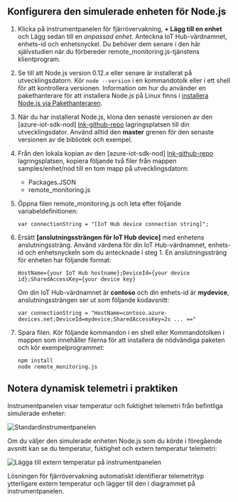 ## <a name="configure-the-nodejs-simulated-device"></a>Konfigurera den simulerade enheten för Node.js
1. Klicka på instrumentpanelen för fjärrövervakning, **+ Lägg till en enhet** och Lägg sedan till en *anpassad enhet*. Anteckna IoT Hub-värdnamnet, enhets-id och enhetsnyckel. Du behöver dem senare i den här självstudien när du förbereder remote_monitoring.js-tjänstens klientprogram.
2. Se till att Node.js version 0.12.x eller senare är installerat på utvecklingsdatorn. Kör `node --version` i en kommandotolk eller i ett shell för att kontrollera versionen. Information om hur du använder en pakethanterare för att installera Node.js på Linux finns i [installera Node.js via Pakethanteraren][node-linux].
3. När du har installerat Node.js, klona den senaste versionen av den [azure-iot-sdk-nod] [ lnk-github-repo] lagringsplatsen till din utvecklingsdator. Använd alltid den **master** grenen för den senaste versionen av de bibliotek och exempel.
4. Från den lokala kopian av den [azure-iot-sdk-nod] [ lnk-github-repo] lagringsplatsen, kopiera följande två filer från mappen samples/enhet/nod till en tom mapp på utvecklingsdatorn:
   
   * Packages.JSON
   * remote_monitoring.js
5. Öppna filen remote_monitoring.js och leta efter följande variabeldefinitionen:
   
    ```
    var connectionString = "[IoT Hub device connection string]";
    ```
6. Ersätt **[anslutningssträngen för IoT Hub device]** med enhetens anslutningssträng. Använd värdena för din IoT Hub-värdnamnet, enhets-id och enhetsnyckeln som du antecknade i steg 1. En anslutningssträng för enheten har följande format:
   
    ```
    HostName={your IoT Hub hostname};DeviceId={your device id};SharedAccessKey={your device key}
    ```
   
    Om din IoT Hub-värdnamnet är **contoso** och din enhets-id är **mydevice**, anslutningssträngen ser ut som följande kodavsnitt:
   
    ```
    var connectionString = "HostName=contoso.azure-devices.net;DeviceId=mydevice;SharedAccessKey=2s ... =="
    ```
7. Spara filen. Kör följande kommandon i en shell eller Kommandotolken i mappen som innehåller filerna för att installera de nödvändiga paketen och kör exempelprogrammet:
   
    ```
    npm install
    node remote_monitoring.js
    ```

## <a name="observe-dynamic-telemetry-in-action"></a>Notera dynamisk telemetri i praktiken
Instrumentpanelen visar temperatur och fuktighet telemetri från befintliga simulerade enheter:

![Standardinstrumentpanelen][image1]

Om du väljer den simulerade enheten Node.js som du körde i föregående avsnitt kan se du temperatur, fuktighet och extern temperatur telemetri:

![Lägga till extern temperatur på instrumentpanelen][image2]

Lösningen för fjärrövervakning automatiskt identifierar telemetrityp ytterligare extern temperatur och lägger till den i diagrammet på instrumentpanelen.

[node-linux]: https://github.com/nodejs/node-v0.x-archive/wiki/Installing-Node.js-via-package-manager
[lnk-github-repo]: https://github.com/Azure/azure-iot-sdk-node
[image1]: media/iot-suite-v1-send-external-temperature/image1.png
[image2]: media/iot-suite-v1-send-external-temperature/image2.png